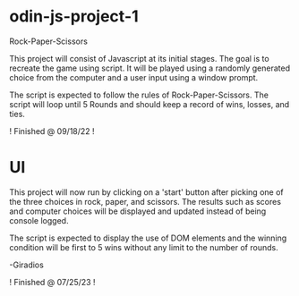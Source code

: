 # odin-js-project-1
Rock-Paper-Scissors

This project will consist of Javascript at its initial stages.
The goal is to recreate the game using script.
It will be played using a randomly generated choice from the computer and a user input using a window prompt.

The script is expected to follow the rules of Rock-Paper-Scissors.
The script will loop until 5 Rounds and should keep a record of wins, losses, and ties.

! Finished @ 09/18/22 !

# UI
This project will now run by clicking on a 'start' button after picking one of the three choices in rock, paper, and scissors. The results such as scores and computer choices will be displayed and updated instead of being console logged.

The script is expected to display the use of DOM elements and the winning condition will be first to 5 wins without any limit to the number of rounds.

-Giradios

! Finished @ 07/25/23 !